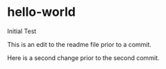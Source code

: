# hello-world
Initial Test

This is an edit to the readme file prior to a commit.

Here is a second change prior to the second commit.
